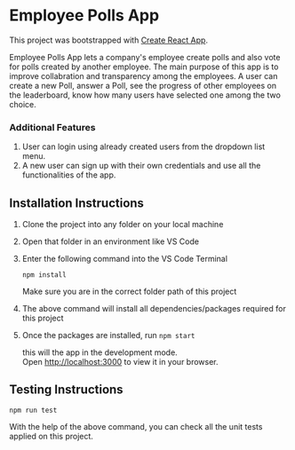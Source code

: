 # Employee Polls App

This project was bootstrapped with [Create React App](https://github.com/facebook/create-react-app).

Employee Polls App lets a company's employee create polls and also vote for polls created by another employee.
The main purpose of this app is to improve collabration and transparency among the employees.
A user can create a new Poll, answer a Poll, see the progress of other employees on the leaderboard, know how
many users have selected one among the two choice.

### Additional Features
1. User can login using already created users from the dropdown list menu.
2. A new user can sign up with their own credentials and use all the functionalities of the app.

## Installation Instructions

1. Clone the project into any folder on your local machine 

2. Open that folder in an environment like VS Code

3. Enter the following command into the VS Code Terminal

    `npm install` 
    
    Make sure you are in the correct folder path of this project

4. The above command will install all dependencies/packages required for this project

5. Once the packages are installed, run `npm start`

    this will the app in the development mode.\
    Open [http://localhost:3000](http://localhost:3000) to view it in your browser.

## Testing Instructions

`npm run test`

With the help of the above command, you can check all the unit tests applied on this project.